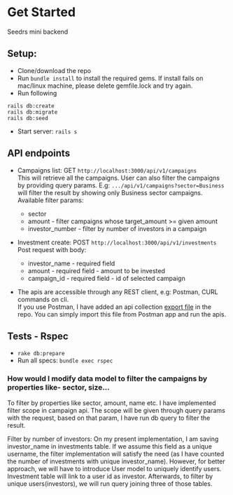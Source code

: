 # Get Started

Seedrs mini backend

## Setup:

* Clone/download the repo
* Run `bundle install` to install the required gems. If install fails on mac/linux machine, please delete gemfile.lock and try again.
* Run following
```
rails db:create
rails db:migrate
rails db:seed
```

* Start server: `rails s`

## API endpoints

* Campaigns list: GET `http://localhost:3000/api/v1/campaigns`  
This will retrieve all the campaigns. User can also filter the campaigns by providing query params. 
E.g: `.../api/v1/campaigns?sector=Business` will filter the result by showing only
Business sector campaigns.  
Available filter params: 
  * sector
  * amount - filter campaigns whose target_amount >= given amount
  * investor_number - filter by number of investors in a campaign


* Investment create: POST `http://localhost:3000/api/v1/investments`  
Post request with body:  
  * investor_name - required field
  * amount - required field - amount to be invested
  * campaign_id - required field - id of selected campaign


* The apis are accessible through any REST client, e.g: Postman, CURL commands on cli.  
If you use Postman, I have added an api collection [export file](https://github.com/amit-khan/seedrs_app/blob/master/Seedrs.postman_collection.json) in the repo.
You can simply import this file from Postman app and run the apis.

## Tests - Rspec

* `rake db:prepare`
* Run all specs: `bundle exec rspec`


### How would I modify data model to filter the campaigns by properties like- sector, size...

To filter by properties like sector, amount, name etc. I have implemented filter scope in campaign api.
The scope will be given through query params with the request, based on that param, I have run db query to filter the result.  

Filter by number of investors: On my present implementation, I am saving investor_name in investments table. If we assume this field as a unique username, the
filter implementation will satisfy the need (as I have counted the number of investments with unique investor_name). However, for better approach, we will have 
to introduce User model to uniquely identify users. Investment table will link to a user id as investor. Afterwards, to filter by unique users(investors), we will 
run query joining three of those tables.
